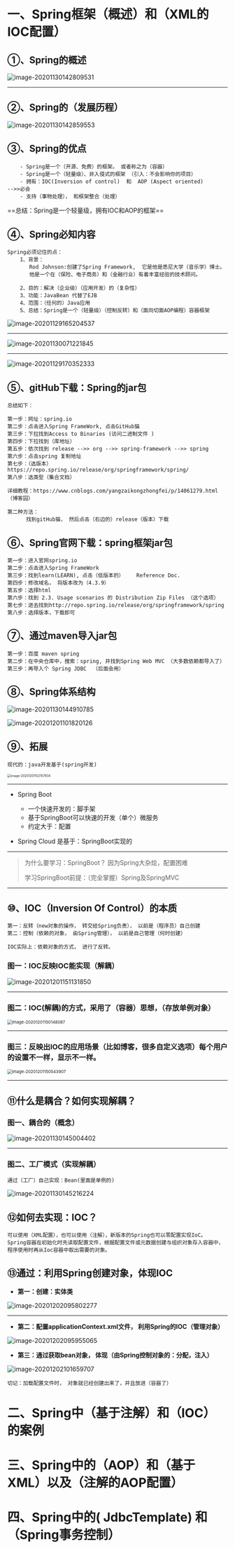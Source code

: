 

# 一、Spring框架（概述）和（XML的IOC配置）

## ①、Spring的概述



![image-20201130142809531](https://gitee.com/sheep-are-flying-in-the-sky/my-picture/raw/master/picture3/image-20201130142809531.png)



---

## ②、Spring的（发展历程）

![image-20201130142859553](https://gitee.com/sheep-are-flying-in-the-sky/my-picture/raw/master/picture3/image-20201130142859553.png)



## ③、Spring的优点

		- Spring是一个（开源、免费）的框架。 或者称之为（容器）
		- Spring是一个（轻量级）、非入侵式的框架 （引入：不会影响你的项目）
		- 拥有：IOC(Inversion of control)  和  AOP (Aspect oriented)       -->>必会
		- 支持（事物处理）， 和框架整合（处理）



==总结：Spring是一个轻量级，拥有IOC和AOP的框架==



## ④、Spring必知内容

~~~
Spring必须记住的点：
	1、背景：
	   Rod Johnson:创建了Spring Framework,  它是他是悉尼大学（音乐学）博士。
	   他是一个在（保险、电子商务）和（金融行业）有着丰富经验的技术顾问。
	   
    2、目的：解决（企业级）（应用开发）的（复杂性）
    3、功能：JavaBean 代替了EJB
    4、范围：（任何的）Java应用
    5、总结：Spring是一个（轻量级）（控制反转）和（面向切面AOP编程）容器框架
~~~



![image-20201129165204537](https://gitee.com/sheep-are-flying-in-the-sky/my-picture/raw/master/picture3/image-20201129165204537.png)

---



![image-20201130071221845](https://gitee.com/sheep-are-flying-in-the-sky/my-picture/raw/master/picture3/image-20201130071221845.png)



---



![image-20201129170352333](https://gitee.com/sheep-are-flying-in-the-sky/my-picture/raw/master/picture3/image-20201129170352333.png)





## ⑤、gitHub下载：Spring的jar包

```
总结如下：

第一步：网址：spring.io
第二步：点击进入Spring FrameWork, 点击GitHub猫
第三步：下拉找到Access to Binaries (访问二进制文件 )
第四步：下拉找到（库地址）
第五步：依次找到 release -->> org -->> spring-framework -->> spring
第六步：点击spring 复制地址
第七步：（选版本）https://repo.spring.io/release/org/springframework/spring/ 
第八步：选类型（集合文档）

详细教程：https://www.cnblogs.com/yangzaikongzhongfei/p/14061279.html  （博客园）

第二种方法：
      找到gitHub猫， 然后点击（右边的）release（版本）下载
```



## ⑥、Spring官网下载：spring框架jar包

~~~
第一步：进入官网spring.io
第二步：点击进入Spring FrameWork
第三步：找到learn(LEARN), 点击（低版本的）	Reference Doc. 
第四步：修改域名， 将版本改为（4.3.9）
第五步：选择html
第六步：找到 2.3. Usage scenarios 的 Distribution Zip Files （这个选项）
第七步：进去找到http://repo.spring.io/release/org/springframework/spring 
第八步：选择版本，下载即可
~~~



## ⑦、通过maven导入jar包

~~~
第一步：百度 maven spring
第二步：在中央仓库中，搜索：spring, 并找到Spring Web MVC （大多数依赖都导入了）
第三步：再导入个 Spring JDBC  （后面会用）
~~~



## ⑧、Spring体系结构

![image-20201130144910785](https://gitee.com/sheep-are-flying-in-the-sky/my-picture/raw/master/picture3/image-20201130144910785.png)

![image-20201201101820126](https://gitee.com/sheep-are-flying-in-the-sky/my-picture/raw/master/picture3/image-20201201101820126.png)



## ⑨、拓展



~~~
现代的：java开发基于(spring开发)
~~~

<img src="https://gitee.com/sheep-are-flying-in-the-sky/my-picture/raw/master/picture3/image-20201201102157934.png" alt="image-20201201102157934" style="zoom:50%;" />

---



- Spring Boot
  - 一个快速开发的：脚手架
  - 基于SpringBoot可以快速的开发（单个）微服务
  - 约定大于：配置

- Spring Cloud 是基于：SpringBoot实现的

---



   >为什么要学习：SpringBoot？   因为Spring大杂烩，配置困难 
   >
   >学习SpringBoot前提：（完全掌握）Spring及SpringMVC

---



## ⑩、IOC（Inversion Of Control）的本质

~~~
第一：反转（new对象的操作， 转交给Spring负责）， 以前是（程序员）自己创建
第二：控制（依赖的对象， 由Spring管理）， 以前是自己管理（何时创建）

IOC实际上：依赖对象的方式， 进行了反转。
~~~

### 图一：IOC反映IOC能实现（解耦）

![image-20201201151131850](https://gitee.com/sheep-are-flying-in-the-sky/my-picture/raw/master/picture3/image-20201201151131850.png)

---

### 图二：IOC(解耦)的方式，采用了（容器）思想，（存放单例对象）

<img src="https://gitee.com/sheep-are-flying-in-the-sky/my-picture/raw/master/picture3/image-20201201150148087.png" alt="image-20201201150148087" style="zoom: 67%;" />

---

### 图三：反映出IOC的应用场景（比如博客，很多自定义选项）每个用户的设置不一样，显示不一样。

<img src="https://gitee.com/sheep-are-flying-in-the-sky/my-picture/raw/master/picture3/image-20201201150543907.png" alt="image-20201201150543907" style="zoom: 67%;" />

---



## ⑪什么是耦合？如何实现解耦？



### 图一、耦合的（概念）

![image-20201130145004402](https://gitee.com/sheep-are-flying-in-the-sky/my-picture/raw/master/picture3/image-20201130145004402.png)

---

### 图二、工厂模式（实现解耦）

```
通过（工厂）自己实现：Bean(里面是单例的)
```

![image-20201130145216224](https://gitee.com/sheep-are-flying-in-the-sky/my-picture/raw/master/picture3/image-20201130145216224.png)



## ⑫如何去实现：IOC？

~~~
可以使用（XML配置），也可以使用（注解），新版本的Spring也可以零配置实现IoC。
Spring容器在初始化时先读取配置文件，根据配置文件或元数据创建与组织对象存入容器中，程序使用时再从Ioc容器中取出需要的对象。
~~~



## ⑬通过：利用Spring创建对象，体现IOC

- **第一：创建：实体类**

![image-20201202095802277](https://gitee.com/sheep-are-flying-in-the-sky/my-picture/raw/master/picture3/image-20201202095802277.png)

---

- **第二：配置applicationContext.xml文件， 利用Spring的IOC（管理对象）**

![image-20201202095955065](https://gitee.com/sheep-are-flying-in-the-sky/my-picture/raw/master/picture3/image-20201202095955065.png)



- **第三：通过获取bean对象， 体现（由Spring控制对象的：分配，注入）**

![image-20201202101659707](https://gitee.com/sheep-are-flying-in-the-sky/my-picture/raw/master/picture3/image-20201202101659707.png)

~~~
切记：加载配置文件时， 对象就已经创建出来了，并且放进（容器了）
~~~





# 二、Spring中（基于注解）和（IOC）的案例











# 三、Spring中的（AOP）和（基于XML）以及（注解的AOP配置）



# 四、Spring中的( JdbcTemplate)  和 （Spring事务控制）